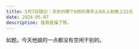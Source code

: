 ```yaml
---
title: 5月7日随记：天杀的哪个b排的课早上8点上到晚上22点 
date: 2024-05-07
description: 我真是操了呀。
---
```


如题。今天他娘的一点都没有空闲干别的。